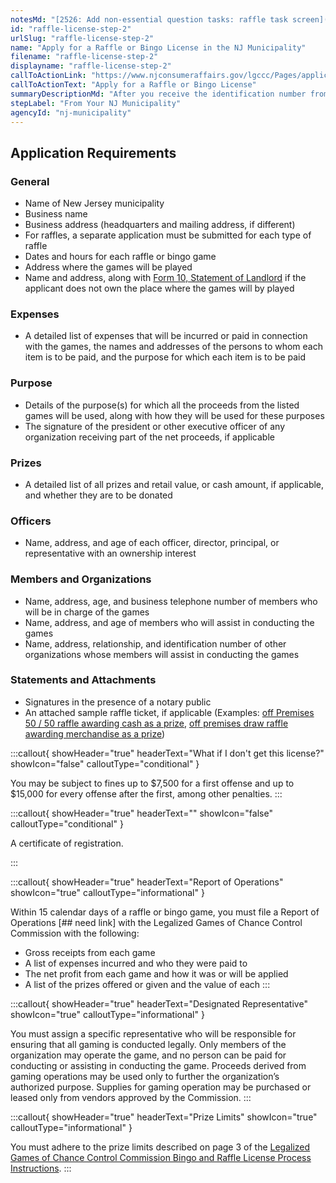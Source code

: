 ```yaml
---
notesMd: "[2526: Add non-essential question tasks: raffle task screen](https://dev.azure.com/NJInnovation/Business%20First%20Stop/_workitems/edit/2526)"
id: "raffle-license-step-2"
urlSlug: "raffle-license-step-2"
name: "Apply for a Raffle or Bingo License in the NJ Municipality"
filename: "raffle-license-step-2"
displayname: "raffle-license-step-2"
callToActionLink: "https://www.njconsumeraffairs.gov/lgccc/Pages/applications.aspx"
callToActionText: "Apply for a Raffle or Bingo License"
summaryDescriptionMd: "After you receive the identification number from the Legalized Games of Chance Control Commission, you must apply for a license in the New Jersey municipality in which the raffle or bingo game is to be held, operated, or conducted. You must submit four copies of this application to the Municipal Clerk’s office in this municipality."
stepLabel: "From Your NJ Municipality"
agencyId: "nj-municipality"
---
```


## Application Requirements

### General

- Name of New Jersey municipality
- Business name
- Business address (headquarters and mailing address, if different)
- For raffles, a separate application must be submitted for each type of raffle
- Dates and hours for each raffle or bingo game
- Address where the games will be played
- Name and address, along with [Form 10, Statement of Landlord](https://www.njconsumeraffairs.gov/lgccc/Applications/Form-10A-Bingo-Statement-of-Landnord.pdf) if the applicant does not own the place where the games will by played

### Expenses

- A detailed list of expenses that will be incurred or paid in connection with the games, the names and addresses of the persons to whom each item is to be paid, and the purpose for which each item is to be paid

### Purpose

- Details of the purpose(s) for which all the proceeds from the listed games will be used, along with how they will be used for these purposes
- The signature of the president or other executive officer of any organization receiving part of the net proceeds, if applicable

### Prizes

- A detailed list of all prizes and retail value, or cash amount, if applicable, and whether they are to be donated

### Officers

- Name, address, and age of each officer, director, principal, or representative with an ownership interest

### Members and Organizations

- Name, address, age, and business telephone number of members who will be in charge of the games
- Name, address, and age of members who will assist in conducting the games
- Name, address, relationship, and identification number of other organizations whose members will assist in conducting the games

### Statements and Attachments

- Signatures in the presence of a notary public
- An attached sample raffle ticket, if applicable (Examples: [off Premises 50 / 50 raffle awarding cash as a prize](https://www.njconsumeraffairs.gov/lgccc/Applications/Off-Premises-50-50-Raffle-Awarding-Cash-as-a-Prize.pdf), [off premises draw raffle awarding merchandise as a prize](https://www.njconsumeraffairs.gov/lgccc/Applications/Off-Premises-Draw-Raffle-Awarding-Merchandise-as-a-Prize.pdf))

:::callout{ showHeader="true" headerText="What if I don't get this license?" showIcon="false" calloutType="conditional" }

You may be subject to fines up to $7,500 for a first offense and up to $15,000 for every offense after the first, among other penalties.
:::

:::callout{ showHeader="true" headerText="" showIcon="false" calloutType="conditional" }

A certificate of registration.

:::

:::callout{ showHeader="true" headerText="Report of Operations" showIcon="true" calloutType="informational" }

Within 15 calendar days of a raffle or bingo game, you must file a Report of Operations \[## need link] with the Legalized Games of Chance Control Commission with the following:

- Gross receipts from each game
- A list of expenses incurred and who they were paid to
- The net profit from each game and how it was or will be applied
- A list of the prizes offered or given and the value of each
  :::

:::callout{ showHeader="true" headerText="Designated Representative" showIcon="true" calloutType="informational" }

You must assign a specific representative who will be responsible for ensuring that all gaming is conducted legally. Only members of the organization may operate the game, and no person can be paid for conducting or assisting in conducting the game. Proceeds derived from gaming operations may be used only to further the organization’s authorized purpose. Supplies for gaming operation may be purchased or leased only from vendors approved by the Commission.
:::

:::callout{ showHeader="true" headerText="Prize Limits" showIcon="true" calloutType="informational" }

You must adhere to the prize limits described on page 3 of the [Legalized Games of Chance Control Commission Bingo and Raffle License Process Instructions](https://www.njconsumeraffairs.gov/lgccc/Applications/Bingo-and-Raffle-License-Process-Instructions.pdf).
:::
